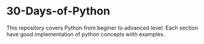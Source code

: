 # 30-Days-of-Python
This repository covers Python from beginer to advanced level. Each section have good implementation of python concepts wiith examples.